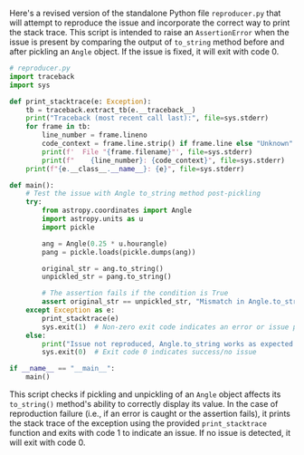 Here's a revised version of the standalone Python file `reproducer.py` that will attempt to reproduce the issue and incorporate the correct way to print the stack trace. This script is intended to raise an `AssertionError` when the issue is present by comparing the output of `to_string` method before and after pickling an `Angle` object. If the issue is fixed, it will exit with code 0.

```python
# reproducer.py
import traceback
import sys

def print_stacktrace(e: Exception):
    tb = traceback.extract_tb(e.__traceback__)
    print("Traceback (most recent call last):", file=sys.stderr)
    for frame in tb:
        line_number = frame.lineno
        code_context = frame.line.strip() if frame.line else "Unknown"
        print(f'  File "{frame.filename}"', file=sys.stderr)
        print(f"    {line_number}: {code_context}", file=sys.stderr)
    print(f"{e.__class__.__name__}: {e}", file=sys.stderr)

def main():
    # Test the issue with Angle to_string method post-pickling
    try:
        from astropy.coordinates import Angle
        import astropy.units as u
        import pickle

        ang = Angle(0.25 * u.hourangle)
        pang = pickle.loads(pickle.dumps(ang))

        original_str = ang.to_string()
        unpickled_str = pang.to_string()

        # The assertion fails if the condition is True
        assert original_str == unpickled_str, "Mismatch in Angle.to_string outputs"
    except Exception as e:
        print_stacktrace(e)
        sys.exit(1)  # Non-zero exit code indicates an error or issue present
    else:
        print("Issue not reproduced, Angle.to_string works as expected after pickling.")
        sys.exit(0)  # Exit code 0 indicates success/no issue

if __name__ == "__main__":
    main()
```

This script checks if pickling and unpickling of an `Angle` object affects its `to_string()` method's ability to correctly display its value. In the case of reproduction failure (i.e., if an error is caught or the assertion fails), it prints the stack trace of the exception using the provided `print_stacktrace` function and exits with code 1 to indicate an issue. If no issue is detected, it will exit with code 0.